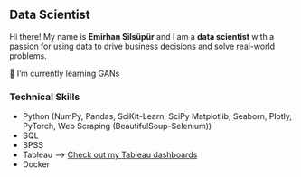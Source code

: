 ## Data Scientist


Hi there! My name is **Emirhan Silsüpür** and I am a **data scientist** with a passion for using data to drive business decisions and solve real-world problems.


🌱 I’m currently learning GANs



### Technical Skills

- Python (NumPy, Pandas, SciKit-Learn, SciPy Matplotlib, Seaborn, Plotly, PyTorch, Web Scraping (BeautifulSoup-Selenium))
- SQL
- SPSS
- Tableau --> [Check out my Tableau dashboards](https://public.tableau.com/app/profile/emirhansilsupur/vizzes)
- Docker
